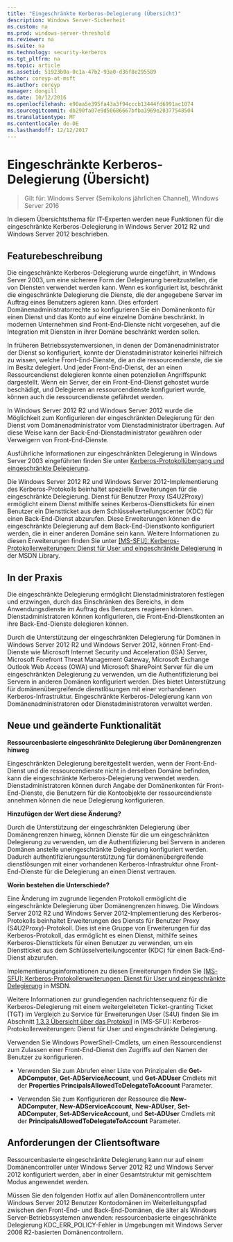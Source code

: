 ```yaml
---
title: "Eingeschränkte Kerberos-Delegierung (Übersicht)"
description: Windows Server-Sicherheit
ms.custom: na
ms.prod: windows-server-threshold
ms.reviewer: na
ms.suite: na
ms.technology: security-kerberos
ms.tgt_pltfrm: na
ms.topic: article
ms.assetid: 51923b0a-0c1a-47b2-93a0-d36f8e295589
author: coreyp-at-msft
ms.author: coreyp
manager: dongill
ms.date: 10/12/2016
ms.openlocfilehash: e90aa5e395fa43a3f94cccb13444fd6991ac1074
ms.sourcegitcommit: db290fa07e9d50686667bfba3969e20377548504
ms.translationtype: MT
ms.contentlocale: de-DE
ms.lasthandoff: 12/12/2017
---
```

# <a name="kerberos-constrained-delegation-overview"></a>Eingeschränkte Kerberos-Delegierung (Übersicht)

>Gilt für: Windows Server (Semikolons jährlichen Channel), Windows Server 2016

In diesem Übersichtsthema für IT-Experten werden neue Funktionen für die eingeschränkte Kerberos-Delegierung in Windows Server 2012 R2 und Windows Server 2012 beschrieben.

## <a name="feature-description"></a>Featurebeschreibung
Die eingeschränkte Kerberos-Delegierung wurde eingeführt, in Windows Server 2003, um eine sicherere Form der Delegierung bereitzustellen, die von Diensten verwendet werden kann. Wenn es konfiguriert ist, beschränkt die eingeschränkte Delegierung die Dienste, die der angegebene Server im Auftrag eines Benutzers agieren kann. Dies erfordert Domänenadministratorrechte so konfigurieren Sie ein Domänenkonto für einen Dienst und das Konto auf eine einzelne Domäne beschränkt. In modernen Unternehmen sind Front-End-Dienste nicht vorgesehen, auf die Integration mit Diensten in ihrer Domäne beschränkt werden sollen.

In früheren Betriebssystemversionen, in denen der Domänenadministrator der Dienst so konfiguriert, konnte der Dienstadministrator keinerlei hilfreich zu wissen, welche Front-End-Dienste, die an die ressourcendienste, die sie im Besitz delegiert. Und jeder Front-End-Dienst, der an einen Ressourcendienst delegieren konnte einen potenziellen Angriffspunkt dargestellt. Wenn ein Server, der ein Front-End-Dienst gehostet wurde beschädigt, und Delegieren an ressourcendienste konfiguriert wurde, können auch die ressourcendienste gefährdet werden.

In Windows Server 2012 R2 und Windows Server 2012 wurde die Möglichkeit zum Konfigurieren der eingeschränkten Delegierung für den Dienst vom Domänenadministrator vom Dienstadministrator übertragen. Auf diese Weise kann der Back-End-Dienstadministrator gewähren oder Verweigern von Front-End-Dienste.

Ausführliche Informationen zur eingeschränkten Delegierung in Windows Server 2003 eingeführten finden Sie unter [Kerberos-Protokollübergang und eingeschränkte Delegierung](https://technet.microsoft.com/library/cc739587(v=ws.10)).

Die Windows Server 2012 R2 und Windows Server 2012-Implementierung des Kerberos-Protokolls beinhaltet spezielle Erweiterungen für die eingeschränkte Delegierung.  Dienst für Benutzer Proxy (S4U2Proxy) ermöglicht einem Dienst mithilfe seines Kerberos-Diensttickets für einen Benutzer ein Dienstticket aus dem Schlüsselverteilungscenter (KDC) für einen Back-End-Dienst abzurufen. Diese Erweiterungen können die eingeschränkte Delegierung auf dem Back-End-Dienstkonto konfiguriert werden, die in einer anderen Domäne sein kann. Weitere Informationen zu diesen Erweiterungen finden Sie unter [\[MS-SFU\]: Kerberos-Protokollerweiterungen: Dienst für User und eingeschränkte Delegierung](https://msdn.microsoft.com/library/cc246071(PROT.13).aspx) in der MSDN Library.

## <a name="practical-applications"></a>In der Praxis
Die eingeschränkte Delegierung ermöglicht Dienstadministratoren festlegen und erzwingen, durch das Einschränken des Bereichs, in dem Anwendungsdienste im Auftrag des Benutzers reagieren können. Dienstadministratoren können konfigurieren, die Front-End-Dienstkonten an ihre Back-End-Dienste delegieren können.

Durch die Unterstützung der eingeschränkten Delegierung für Domänen in Windows Server 2012 R2 und Windows Server 2012, können Front-End-Dienste wie Microsoft Internet Security und Acceleration (ISA) Server, Microsoft Forefront Threat Management Gateway, Microsoft Exchange Outlook Web Access (OWA) und Microsoft SharePoint Server für die um eingeschränkten Delegierung zu verwenden, um die Authentifizierung bei Servern in anderen Domänen konfiguriert werden. Dies bietet Unterstützung für domänenübergreifende dienstlösungen mit einer vorhandenen Kerberos-Infrastruktur. Eingeschränkte Kerberos-Delegierung kann von Domänenadministratoren oder Dienstadministratoren verwaltet werden.

## <a name="new-and-changed-functionality"></a>Neue und geänderte Funktionalität
**Ressourcenbasierte eingeschränkte Delegierung über Domänengrenzen hinweg**

Eingeschränkten Delegierung bereitgestellt werden, wenn der Front-End-Dienst und die ressourcendienste nicht in derselben Domäne befinden, kann die eingeschränkte Kerberos-Delegierung verwendet werden. Dienstadministratoren können durch Angabe der Domänenkonten für Front-End-Dienste, die Benutzern für die Kontoobjekte der ressourcendienste annehmen können die neue Delegierung konfigurieren.

**Hinzufügen der Wert diese Änderung?**

Durch die Unterstützung der eingeschränkten Delegierung über Domänengrenzen hinweg, können Dienste für die um eingeschränkten Delegierung zu verwenden, um die Authentifizierung bei Servern in anderen Domänen anstelle uneingeschränkte Delegierung konfiguriert werden. Dadurch authentifizierungsunterstützung für domänenübergreifende dienstlösungen mit einer vorhandenen Kerberos-Infrastruktur ohne Front-End-Dienste für die Delegierung an einen Dienst vertrauen.

**Worin bestehen die Unterschiede?**

Eine Änderung im zugrunde liegenden Protokoll ermöglicht die eingeschränkte Delegierung über Domänengrenzen hinweg. Die Windows Server 2012 R2 und Windows Server 2012-Implementierung des Kerberos-Protokolls beinhaltet Erweiterungen des Diensts für Benutzer Proxy (S4U2Proxy)-Protokoll. Dies ist eine Gruppe von Erweiterungen für das Kerberos-Protokoll, das ermöglicht es einen Dienst, mithilfe seines Kerberos-Diensttickets für einen Benutzer zu verwenden, um ein Dienstticket aus dem Schlüsselverteilungscenter (KDC) für einen Back-End-Dienst abzurufen.

Implementierungsinformationen zu diesen Erweiterungen finden Sie [\[MS-SFU\]: Kerberos-Protokollerweiterungen: Dienst für User und eingeschränkte Delegierung](https://msdn.microsoft.com/library/cc246071(PROT.10).aspx) in MSDN.

Weitere Informationen zur grundlegenden nachrichtensequenz für die Kerberos-Delegierung mit einem weitergeleiteten Ticket-granting Ticket (TGT) im Vergleich zu Service für Erweiterungen User (S4U) finden Sie im Abschnitt [1.3.3 Übersicht über das Protokoll](https://msdn.microsoft.com/library/cc246080(v=prot.10).aspx) in [MS-SFU]: Kerberos-Protokollerweiterungen: Dienst für User und eingeschränkte Delegierung.

Verwenden Sie Windows PowerShell-Cmdlets, um einen Ressourcendienst zum Zulassen einer Front-End-Dienst den Zugriffs auf den Namen der Benutzer zu konfigurieren.

-   Verwenden Sie zum Abrufen einer Liste von Prinzipalen die **Get-ADComputer**, **Get-ADServiceAccount**, und **Get-ADUser** Cmdlets mit der **Properties PrincipalsAllowedToDelegateToAccount** Parameter.

-   Verwenden Sie zum Konfigurieren der Ressource die **New-ADComputer**, **New-ADServiceAccount**, **New-ADUser**, **Set-ADComputer**, **Set-ADServiceAccount**, und **Set-ADUser** Cmdlets mit der **PrincipalsAllowedToDelegateToAccount** Parameter.

## <a name="BKMK_SOFT"></a>Anforderungen der Clientsoftware
Ressourcenbasierte eingeschränkte Delegierung kann nur auf einem Domänencontroller unter Windows Server 2012 R2 und Windows Server 2012 konfiguriert werden, aber in einer Gesamtstruktur mit gemischtem Modus angewendet werden.

Müssen Sie den folgenden Hotfix auf allen Domänencontrollern unter Windows Server 2012 Benutzer Kontodomänen im Weiterleitungspfad zwischen den Front-End- und Back-End-Domänen, die älter als Windows Server-Betriebssystemen anwenden: ressourcenbasierte eingeschränkte Delegierung KDC_ERR_POLICY-Fehler in Umgebungen mit Windows Server 2008 R2-basierten Domänencontrollern.
